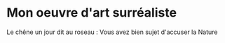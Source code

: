 # Mon oeuvre d'art surréaliste 

Le chêne un jour dit au roseau : 
Vous avez bien sujet d'accuser la Nature
